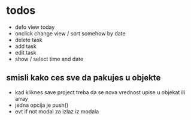 # todos

- defo view today
- onclick change view / sort somehow by date
- delete task
- add task
- edit task
- show / select time and date

## smisli kako ces sve da pakujes u objekte

- kad kliknes save project treba da se nova vrednost upise u objekat ili array
- jedna opcija je push()
- evt if not modal za izlaz iz modala
